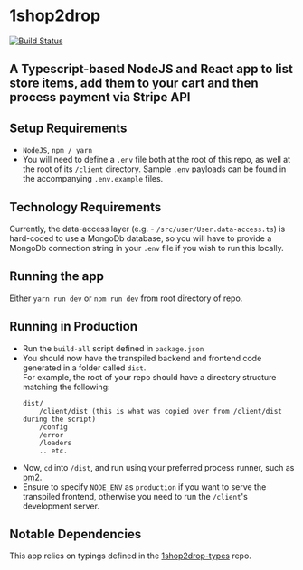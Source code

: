 # 1shop2drop

[![Build Status](https://dev.azure.com/OFoley/1shop2drop/_apis/build/status/1shop2drop-github-source?branchName=develop)](https://dev.azure.com/OFoley/1shop2drop/_build/latest?definitionId=12&branchName=develop)

## A Typescript-based NodeJS and React app to list store items, add them to your cart and then process payment via Stripe API

## Setup Requirements

- `NodeJS`, `npm / yarn`
- You will need to define a `.env` file both at the root of this repo, as well at the root of its `/client` directory. Sample `.env` payloads can be found in the accompanying `.env.example` files.

## Technology Requirements

Currently, the data-access layer (e.g. - `/src/user/User.data-access.ts`) is hard-coded to use a MongoDb database, so you will have to provide a MongoDb connection string in your `.env` file if you wish to run this locally.

## Running the app

Either `yarn run dev` or `npm run dev` from root directory of repo.

## Running in Production

- Run the `build-all` script defined in `package.json`
- You should now have the transpiled backend and frontend code generated in a folder called `dist`.  
  For example, the root of your repo should have a directory structure matching the following:
  ```
  dist/
      /client/dist (this is what was copied over from /client/dist during the script)
      /config
      /error
      /loaders
      .. etc.
  ```
- Now, `cd` into `/dist`, and run using your preferred process runner, such as [pm2](https://pm2.keymetrics.io/).
- Ensure to specify `NODE_ENV` as `production` if you want to serve the transpiled frontend, otherwise you need to run the `/client`'s development server.

## Notable Dependencies

This app relies on typings defined in the [1shop2drop-types](https://github.com/OisinFoley/1shop2drop-types) repo.
